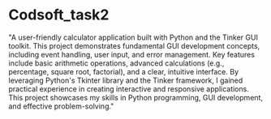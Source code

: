 # Codsoft_task2

"A user-friendly calculator application built with Python and the Tinker GUI toolkit. This project demonstrates fundamental GUI development concepts, including event handling, user input, and error management. Key features include basic arithmetic operations, advanced calculations (e.g., percentage, square root, factorial), and a clear, intuitive interface. By leveraging Python's Tkinter library and the Tinker framework, I gained practical experience in creating interactive and responsive applications. This project showcases my skills in Python programming, GUI development, and effective problem-solving."


